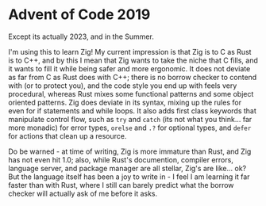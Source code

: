 
# Advent of Code 2019

Except its actually 2023, and in the Summer.

I'm using this to learn Zig! My current impression is that Zig is to C as Rust is
to C++, and by this I mean that Zig wants to take the niche that C fills, and it
wants to fill it while being safer and more ergonomic. It does not deviate as far
from C as Rust does with C++; there is no borrow checker to contend with (or to
protect you), and the code style you end up with feels very procedural, whereas
Rust mixes some functional patterns and some object oriented patterns. Zig does
deviate in its syntax, mixing up the rules for even for if statements and while
loops. It also adds first class keywords that manipulate control flow, such as
`try` and `catch` (its not what you think... far more monadic) for error types, 
`orelse` and `.?` for optional types, and `defer` for actions that clean up a
resource.

Do be warned - at time of writing, Zig is more immature than Rust, and Zig has
not even hit 1.0; also, while Rust's documention, compiler errors, language server,
and package manager are all stellar, Zig's are like... ok? But the language itself
has been a joy to write in - I feel I am learning it far faster than with Rust, 
where I still can barely predict what the borrow checker will actually ask of me
before it asks.

